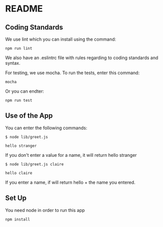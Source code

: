 # README

## Coding Standards
We use lint which you can install using the command:   

`npm run lint`   

We also have an .eslintrc file with rules regarding to coding standards and syntax.   


For testing, we use mocha. To run the tests, enter this command:   

`mocha`    

Or you can endter:    

`npm run test`

## Use of the App
You can enter the following commands:   

`$ node lib/greet.js`   

`hello stranger`   

If you don't enter a value for a name, it will return hello stranger   

`$ node lib/greet.js claire`    

`hello claire`   

If you enter a name, if will return hello + the name you entered.    

## Set Up
You need node in order to run this app    

`npm install`    

